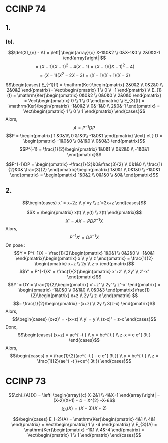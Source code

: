 # CCINP 74
## 1. 
### (b).
$$\det(XI_{n} - A) = \left| \begin{array}{c}
X-1&0&2 \\
0&X-1&0 \\
2&0&X-1
\end{array}\right|  $$
$$= (X-1)(X-1)^{2} - 4(X-1)=(X-1)((X-1)^{2} - 4)$$
$$= (X-1)(X^{2}-2X -3) = (X-1)(X+1)(X-3)$$

$$\begin{cases}
E_{-1}(f) = \mathrm{Ker}\begin{pmatrix}
2&0&2 \\
0&2&0 \\
2&0&2
\end{pmatrix}= Vect\begin{pmatrix}
1 \\
0 \\
-1
\end{pmatrix} \\
E_{1}(f) = \mathrm{Ker}\begin{pmatrix}
0&0&2 \\
0&0&0 \\
2&0&0
\end{pmatrix} = Vect\begin{pmatrix}
0 \\
1 \\
0
\end{pmatrix} \\
E_{3}(f) = \mathrm{Ker}\begin{pmatrix}
-1&0&2 \\
0&-1&0 \\
2&0&-1
\end{pmatrix} = Vect\begin{pmatrix}
1 \\
0 \\
1
\end{pmatrix}
\end{cases}$$
Alors, 
$$A = P^{-1}DP$$
$$P = \begin{pmatrix}
1 &0&1\\
0 &1&0\\
-1&0&1
\end{pmatrix} \text{ et } D = \begin{pmatrix}
-1&0&0 \\
0&1&0 \\
0&0&3
\end{pmatrix}$$
$$P^{-1} = \frac{1}{2}\begin{pmatrix}
1&0&1 \\
0&2&0 \\
-1&0&1
\end{pmatrix}$$

$$P^{-1}DP = \begin{pmatrix}
-\frac{1}{2}&0&\frac{3}{2} \\
0&1&0 \\
\frac{1}{2}&0& \frac{3}{2}
\end{pmatrix}\begin{pmatrix}
1&0&1 \\
0&1&0 \\
-1&0&1
\end{pmatrix} = \begin{pmatrix}
1&0&2 \\
0&1&0 \\
&0&
\end{pmatrix}$$




## 2.
$$\begin{cases}
x' = x+2z \\
y'=y \\
z'=2x+z
\end{cases}$$

$$X = \begin{pmatrix}
x(t) \\
y(t) \\
z(t)
\end{pmatrix}$$
$$X' = AX = PDP^{-1}X$$
Alors, 
$$P^{-1}X' = DP^{-1}X$$
On pose : 
$$Y = P^{-1}X = \frac{1}{2}\begin{pmatrix}
1&0&1 \\
0&2&0 \\
-1&0&1
\end{pmatrix}\begin{pmatrix}
x \\
y \\
z
\end{pmatrix} = \frac{1}{2} \begin{pmatrix}
x+z \\
2y \\
z-x
\end{pmatrix}$$
$$Y' = P^{-1}X' = \frac{1}{2}\begin{pmatrix}
x'+z' \\
2y' \\
z'-x'
\end{pmatrix}$$
$$Y' = DY =  \frac{1}{2}\begin{pmatrix}
x'+z' \\
2y' \\
z'-x'
\end{pmatrix} =  \begin{pmatrix}
-1&0&0 \\
0&1&0 \\
0&0&3
\end{pmatrix}\frac{1}{2}\begin{pmatrix}
x+z \\
2y \\
z-x
\end{pmatrix} $$
$$= \frac{1}{2}\begin{pmatrix}
-(x+z) \\
2y \\
3(z-x)
\end{pmatrix}$$
Alors,
$$\begin{cases}
(x+z)' = -(x+z) \\
y' = y \\
(z-x)' = z-x
\end{cases}$$
Donc, 
$$\begin{cases}
(x+z) = ae^{ -t } \\
y = be^{ t } \\
z-x = c e^{ 3t }
\end{cases}$$
Alors, 
$$\begin{cases}
x = \frac{1}{2}(ae^{ -t } - c e^{ 3t }) \\
y = be^{ t } \\
z = \frac{1}{2}(ae^{ -t }+ce^{ 3t })
\end{cases}$$

# CCINP 73
$$\chi_{A}(X) = \left| \begin{array}{c}
X-2&1 \\
4&X+1
\end{array}\right| = (X-2)(X+1) - 4 = X^{2} -X-6$$
$$\chi_{A}(X) = (X-3)(X+2)$$

$$\begin{cases}
E_{-2}(A) = \mathrm{Ker}\begin{pmatrix}
4&1 \\
4&1
\end{pmatrix} = Vect\begin{pmatrix}
1 \\
-4
\end{pmatrix} \\
E_{3}(A) = \mathrm{Ker}\begin{pmatrix}
-1&1 \\
4&-4
\end{pmatrix} = Vect\begin{pmatrix}
1 \\
1
\end{pmatrix}
\end{cases}$$

